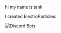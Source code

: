 hi my name is tank

I created ElectroParticles:

![Discord Bots](https://top.gg/api/widget/776871943710179368.svg)
